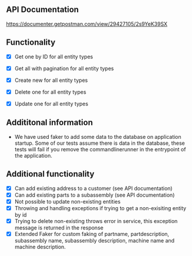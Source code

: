## API Documentation
https://documenter.getpostman.com/view/29427105/2s9YeK39SX

## Functionality
- [X] Get one by ID for all entity types
- [X] Get all with pagination for all entity types
- [X] Create new for all entity types
- [X] Delete one for all entity types
- [X] Update one for all entity types


## Addititonal information 
- We have used faker to add some data to the database on application startup. Some of our tests assume there is data in the database, these tests will fail if you remove the commandlinerunner in the entrypoint of the application. 

## Additional functionality
- [X] Can add existing address to a customer (see API documentation)
- [X] Can add existing parts to a subassembly (see API documentation)
- [X] Not possible to update non-existing entities
- [X] Throwing and handling exceptions if trying to get a non-exisiting entity by id
- [X] Trying to delete non-existing throws error in service, this exception message is returned in the response
- [X] Extended Faker for custom faking of partname, partdescription, subassembly name, subassembly description, machine name and machine description.

